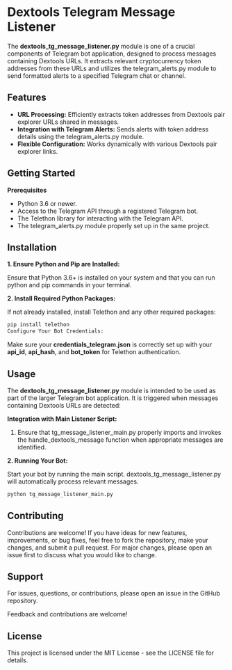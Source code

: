# Dextools Telegram Message Listener

The __dextools_tg_message_listener.py__ module is one of a crucial components of Telegram bot application, designed to process messages containing Dextools URLs. It extracts relevant cryptocurrency token addresses from these URLs and utilizes the telegram_alerts.py module to send formatted alerts to a specified Telegram chat or channel.

## Features

- __URL Processing:__ Efficiently extracts token addresses from Dextools pair explorer URLs shared in messages.
- __Integration with Telegram Alerts:__ Sends alerts with token address details using the telegram_alerts.py module.
- __Flexible Configuration:__ Works dynamically with various Dextools pair explorer links.

## Getting Started

__Prerequisites__

- Python 3.6 or newer.
- Access to the Telegram API through a registered Telegram bot.
- The Telethon library for interacting with the Telegram API.
- The telegram_alerts.py module properly set up in the same project.

## Installation

__1. Ensure Python and Pip are Installed:__

Ensure that Python 3.6+ is installed on your system and that you can run python and pip commands in your terminal.

__2. Install Required Python Packages:__

If not already installed, install Telethon and any other required packages:

```bash
pip install telethon
Configure Your Bot Credentials:
```

Make sure your __credentials_telegram.json__ is correctly set up with your __api_id__, __api_hash__, and __bot_token__ for Telethon authentication.

## Usage

The __dextools_tg_message_listener.py__ module is intended to be used as part of the larger Telegram bot application. It is triggered when messages containing Dextools URLs are detected:

__Integration with Main Listener Script:__

1. Ensure that tg_message_listener_main.py properly imports and invokes the handle_dextools_message function when appropriate messages are identified.

__2. Running Your Bot:__

Start your bot by running the main script. dextools_tg_message_listener.py will automatically process relevant messages.

```bash
python tg_message_listener_main.py
```

## Contributing

Contributions are welcome! If you have ideas for new features, improvements, or bug fixes, feel free to fork the repository, make your changes, and submit a pull request. For major changes, please open an issue first to discuss what you would like to change.

## Support

For issues, questions, or contributions, please open an issue in the GitHub repository.

Feedback and contributions are welcome!

## License

This project is licensed under the MIT License - see the LICENSE file for details.
